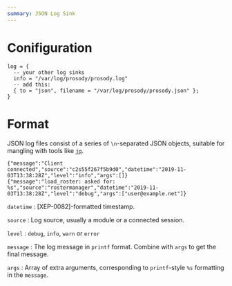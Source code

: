 ```yaml
---
summary: JSON Log Sink
---
```


Conifiguration
==============

``` {.lua}
log = {
  -- your other log sinks
  info = "/var/log/prosody/prosody.log"
  -- add this:
  { to = "json", filename = "/var/log/prosody/prosody.json" };
}
```

Format
======

JSON log files consist of a series of `\n`-separated JSON objects,
suitable for mangling with tools like
[`jq`](https://stedolan.github.io/jq/).

``` {.json}
{"message":"Client connected","source":"c2s55f267f5b9d0","datetime":"2019-11-03T13:38:28Z","level":"info","args":[]}
{"message":"load_roster: asked for: %s","source":"rostermanager","datetime":"2019-11-03T13:38:28Z","level":"debug","args":["user@example.net"]}
```

`datetime`
:   [XEP-0082]-formatted timestamp.

`source`
:   Log source, usually a module or a connected session.

`level`
:   `debug`, `info`, `warn` or `error`

`message`
:   The log message in `printf` format. Combine with `args` to get the
    final message.

`args`
:   Array of extra arguments, corresponding to `printf`-style `%s`
    formatting in the `message`.
